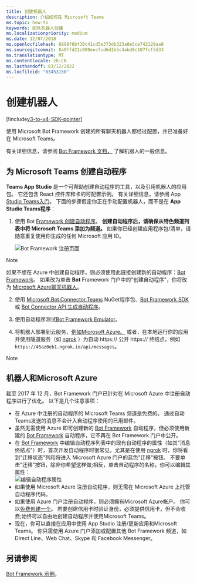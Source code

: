 ```yaml
---
title: 创建机器人
description: 介绍如何在 Microsoft Teams
ms.topic: how-to
keywords: 团队机器人创建
ms.localizationpriority: medium
ms.date: 12/07/2018
ms.openlocfilehash: 6898f6bf30c41cd5e373db323a0e5ce742129aa8
ms.sourcegitcommit: 8a0ffd21c800eecfcd6d1b5c4abd8c107fcf3d33
ms.translationtype: MT
ms.contentlocale: zh-CN
ms.lasthandoff: 03/12/2022
ms.locfileid: "63453150"
---
```

# <a name="create-a-bot"></a>创建机器人

[!include[v3-to-v4-SDK-pointer](~/includes/v3-to-v4-pointer-bots.md)]

使用 Microsoft Bot Framework 创建的所有聊天机器人都经过配置，并已准备好在 Microsoft Teams。

有关详细信息，请参阅 [Bot Framework 文档，](/azure/bot-service/?view=azure-bot-service-3.0&preserve-view=true) 了解机器人的一般信息。

## <a name="create-a-bot-for-microsoft-teams"></a>为 Microsoft Teams 创建自动程序

**Teams App Studio** 是一个可帮助创建自动程序的工具，以及引用机器人的应用包。 它还包含 React 控件库和卡的可配置示例。 有关详细信息，请参阅 App [Studio Teams入门](~/concepts/build-and-test/app-studio-overview.md)。 下面的步骤假定你正在手动配置机器人，而不是在 **App Studio Teams程序**：

1. 使用 Bot [Framework 创建自动程序](https://dev.botframework.com/bots/new)。 **创建自动程序后，请确保从特色频道列表中将 Microsoft Teams 添加为频道。** 如果你已经创建应用程序包/清单，请随意重复使用你生成的任何 Microsoft 应用 ID。

   ![Bot Framework 注册页面](~/assets/images/bots/bfregister.png)

> [!NOTE]
> 如果不想在 Azure 中创建自动程序，则必须使用此链接创建新的自动程序：[Bot Framework](https://dev.botframework.com/bots/new)。 如果改为单击 **Bot** Framework 门户中的"创建自动程序"，你将改为 [Microsoft Azure聊天机器人](#bots-and-microsoft-azure)。

2. 使用 [Microsoft.Bot.Connector.Teams](https://www.nuget.org/packages/Microsoft.Bot.Connector.Teams) NuGet程序包、[Bot Framework SDK](https://github.com/microsoft/botframework-sdk) 或 [Bot Connector API 生成自动程序](/bot-framework/rest-api/bot-framework-rest-connector-api-reference)。

3. 使用自动程序测试[Bot Framework Emulator](/bot-framework/debug-bots-emulator)。

4. 将机器人部署到云服务，[例如Microsoft Azure。](https://azure.microsoft.com/) 或者，在本地运行你的应用并使用隧道服务（如 [ngrok](https://ngrok.com) ）为自动 https:// 公开 https:// 终结点，例如 `https://45az0eb1.ngrok.io/api/messages`。

> [!NOTE]
>
> ## <a name="bots-and-microsoft-azure"></a>机器人和Microsoft Azure
>
> 截至 2017 年 12 月，Bot Framework 门户已针对在 Microsoft Azure 中注册自动程序进行了优化。 以下是几个注意事项：
>
> * 在 Azure 中注册的自动程序的 Microsoft Teams 频道是免费的。 通过自动Teams发送的消息不会计入自动程序使用的已用邮件。
> * 虽然无需使用 Azure 即可创建新的 [Bot Framework](https://dev.botframework.com/bots/new) 自动程序，但必须使用新建的 [Bot Framework](https://dev.botframework.com/bots/new) 自动程序，它不再在 Bot Framework 门户中公开。
> * 在 [Bot Framework](https://dev.botframework.com/bots) 中编辑自动程序列表中的现有自动程序的属性（如其"消息终结点"）时，首次开发自动程序时很常见，尤其是在使用 [ngrok](https://ngrok.com) 时，你将看到"迁移状态"列和将进入 Microsoft Azure 门户的蓝色"迁移"按钮。 不要单击"迁移"按钮，除非你希望这样做;相反，单击自动程序的名称，你可以编辑其属性：</br>
   ![编辑自动程序属性](~/assets/images/bots/bf-migrate-bot-to-azure.png)
> * 如果使用 Microsoft Azure 注册自动程序，则无需在 Microsoft Azure 上托管自动程序代码。
> * 如果使用 Azure 门户注册自动程序，则必须拥有Microsoft Azure帐户。 你可以[免费创建一个](https://azure.microsoft.com/free/)。 若要创建信用卡时验证身份，必须提供信用卡，但不会收费;始终可以自由地创建自动程序并使用Microsoft Teams。
> * 现在，你可以直接在应用中使用 App Studio 注册/更新应用和Microsoft Teams。 你只需使用 Azure 门户添加或配置其他 Bot Framework 频道，如 Direct Line、Web Chat、Skype 和 Facebook Messenger。

## <a name="see-also"></a>另请参阅

[Bot Framework 示例](https://github.com/Microsoft/BotBuilder-Samples/blob/master/README.md)。
